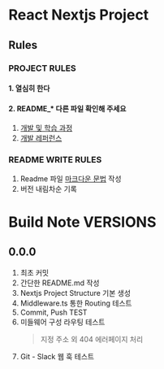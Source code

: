 # React Nextjs Project
## Rules
### PROJECT RULES
#### 1. 열심히 한다
#### 2. README_* 다른 파일 확인해 주세요
1. [개발 및 학습 과정](docs/README_STUDY_TOPICS.md)
2. [개발 레퍼런스](<docs/README REF.md>)

### README WRITE RULES
1. Readme 파일 [마크다운 문법](https://ko.wikipedia.org/wiki/마크다운) 작성
2. 버전 내림차순 기록


# Build Note VERSIONS
## 0.0.0
1. 최초 커밋
2. 간단한 README.md 작성
3. Nextjs Project Structure 기본 생성
4. Middleware.ts 통한 Routing 테스트
5. Commit, Push TEST
6. 미들웨어 구성 라우팅 테스트
   > 지정 주소 외 404 에러페이지 처리
7. Git - Slack 웹 훅 테스트